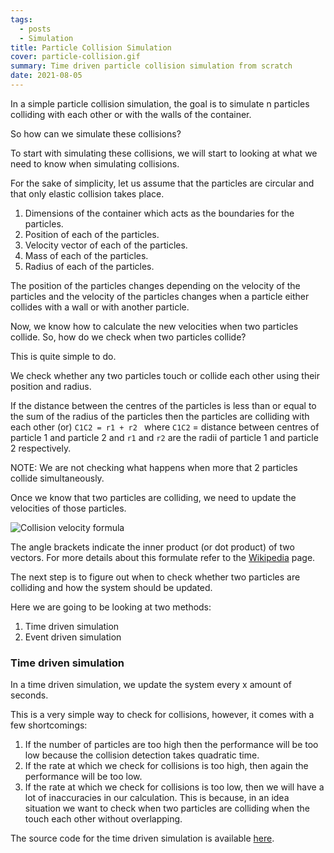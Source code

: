 ```yaml
---
tags:
  - posts
  - Simulation
title: Particle Collision Simulation
cover: particle-collision.gif
summary: Time driven particle collision simulation from scratch
date: 2021-08-05
---
```


In a simple particle collision simulation, the goal is to simulate n particles colliding with each other or with the walls of the container.

So how can we simulate these collisions?

To start with simulating these collisions, we will start to looking at what we need to know when simulating collisions.

For the sake of simplicity, let us assume that the particles are circular and that only elastic collision takes place.

1. Dimensions of the container which acts as the boundaries for the particles.
2. Position of each of the particles.
3. Velocity vector of each of the particles.
4. Mass of each of the particles.
5. Radius of each of the particles.

The position of the particles changes depending on the velocity of the particles and the velocity of the particles changes when a particle either collides with a wall or with another particle.

Now, we know how to calculate the new velocities when two particles collide.
So, how do we check when two particles collide?

This is quite simple to do.

We check whether any two particles touch or collide each other using their position and radius.

If the distance between the centres of the particles is less than or equal to the sum of the radius of the particles then the particles are colliding with each other
(or)
`C1C2 = r1 + r2`
where `C1C2` = distance between centres of particle 1 and particle 2
and `r1` and `r2` are the radii of particle 1 and particle 2 respectively.

NOTE: We are not checking what happens when more that 2 particles collide simultaneously.

Once we know that two particles are colliding, we need to update the velocities of those particles.

![Collision velocity formula](/images/Collision-velocity-formula.jpg)

The angle brackets indicate the inner product (or dot product) of two vectors.
For more details about this formulate refer to the [Wikipedia](https://en.wikipedia.org/wiki/Elastic_collision) page.

The next step is to figure out when to check whether two particles are colliding and how the system should be updated.

Here we are going to be looking at two methods:
1. Time driven simulation
2. Event driven simulation

### Time driven simulation
In a time driven simulation, we update the system every x amount of seconds.

This is a very simple way to check for collisions, however, it comes with a few shortcomings:

1. If the number of particles are too high then the performance will be too low because the collision detection takes quadratic time.
2. If the rate at which we check for collisions is too high, then again the performance will be too low.
3. If the rate at which we check for collisions is too low, then we will have a lot of inaccuracies in our calculation. This is because, in an idea situation we want to check when two particles are colliding when the touch each other without overlapping.

The source code for the time driven simulation is available [here](https://github.com/satwik-kambham/Particle-Collision-Simulator).
